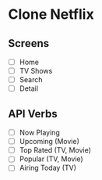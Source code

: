 # Clone Netflix

## Screens

- [ ] Home
- [ ] TV Shows
- [ ] Search
- [ ] Detail

## API Verbs

- [ ] Now Playing
- [ ] Upcoming (Movie)
- [ ] Top Rated (TV, Movie)
- [ ] Popular (TV, Movie)
- [ ] Airing Today (TV)